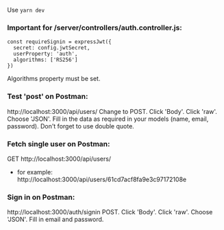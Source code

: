 Use `yarn dev`

### Important for /server/controllers/auth.controller.js:

```
const requireSignin = expressJwt({
  secret: config.jwtSecret,
  userProperty: 'auth',
  algorithms: ['RS256']
})
```

Algorithms property must be set.

### Test 'post' on Postman:

http://localhost:3000/api/users/
Change to POST.
Click 'Body'.
Click 'raw'.
Choose 'JSON'.
Fill in the data as required in your models (name, email, password).
Don't forget to use double quote.

### Fetch single user on Postman:
GET
http://localhost:3000/api/users/<userID>
* for example:
http://localhost:3000/api/users/61cd7acf8fa9e3c97172108e

### Sign in on Postman:
http://localhost:3000/auth/signin
POST.
Click 'Body'.
Click 'raw'.
Choose 'JSON'.
Fill in email and password.
